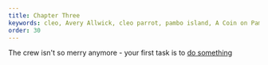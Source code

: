 ```yaml
---
title: Chapter Three
keywords: cleo, Avery Allwick, cleo parrot, pambo island, A Coin on Pambo Island
order: 30
---
```


The crew isn't so merry anymore - your first task is to [do something](pambo.md)


